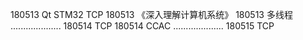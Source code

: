 180513  Qt STM32 TCP
180513  《深入理解计算机系统》
180513  多线程
....................
180514  TCP
180514  CCAC
....................
180515  TCP

